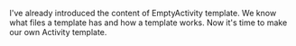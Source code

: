I've already introduced the content of EmptyActivity template. We know what files a template has and how a template works. Now it's time to make our own Activity template.

